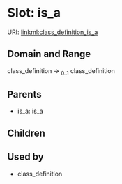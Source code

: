 
# Slot: is_a




URI: [linkml:class_definition_is_a](https://w3id.org/linkml/class_definition_is_a)


## Domain and Range

class_definition &#8594;  <sub>0..1</sub> class_definition

## Parents

 *  is_a: is_a

## Children


## Used by

 * class_definition
